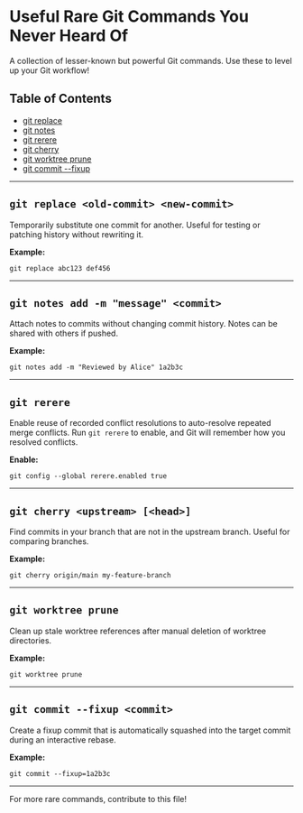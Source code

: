 # Useful Rare Git Commands You Never Heard Of

A collection of lesser-known but powerful Git commands. Use these to level up your Git workflow!

## Table of Contents

- [git replace](#git-replace)
- [git notes](#git-notes)
- [git rerere](#git-rerere)
- [git cherry](#git-cherry)
- [git worktree prune](#git-worktree-prune)
- [git commit --fixup](#git-commit---fixup)

---

## `git replace <old-commit> <new-commit>`

Temporarily substitute one commit for another. Useful for testing or patching history without rewriting it.

**Example:**

```
git replace abc123 def456
```

---

## `git notes add -m "message" <commit>`

Attach notes to commits without changing commit history. Notes can be shared with others if pushed.

**Example:**

```
git notes add -m "Reviewed by Alice" 1a2b3c
```

---

## `git rerere`

Enable reuse of recorded conflict resolutions to auto-resolve repeated merge conflicts. Run `git rerere` to enable, and Git will remember how you resolved conflicts.

**Enable:**

```
git config --global rerere.enabled true
```

---

## `git cherry <upstream> [<head>]`

Find commits in your branch that are not in the upstream branch. Useful for comparing branches.

**Example:**

```
git cherry origin/main my-feature-branch
```

---

## `git worktree prune`

Clean up stale worktree references after manual deletion of worktree directories.

**Example:**

```
git worktree prune
```

---

## `git commit --fixup <commit>`

Create a fixup commit that is automatically squashed into the target commit during an interactive rebase.

**Example:**

```
git commit --fixup=1a2b3c
```

---

For more rare commands, contribute to this file!
